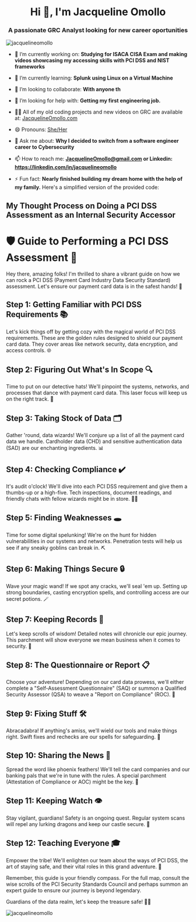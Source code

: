 <h1 align="center">Hi 👋, I'm Jacqueline Omollo</h1>
<h3 align="center">A passionate GRC Analyst looking for new career oportunities</h3>

<p align="left"> <img src="https://komarev.com/ghpvc/?username=jacquelineomollo" alt="jacquelineomollo" /> </p>

- 🔭 I’m currently working on: **Studying for ISACA CISA Exam and making videos showcasing my accessing skills with PCI DSS and NIST frameworks**

- 🌱 I’m currently learning: **Splunk using Linux on a Virtual Machine**

- 👯 I’m looking to collaborate: **With anyone th**

- 🤝 I’m looking for help with: **Getting my first engineering job.**

- 👨‍💻 All of my old coding projects and new videos on GRC are available at: [JacquelineOmollo.com](JacquelineOmollo.com)

- 😄 Pronouns: [She/Her](She/Her)

- 💬 Ask me about: **Why I decided to switch from a software engineer career to Cybersecurity**

- 📫 How to reach me: **JacquelineOmollo@gmail.com or Linkedin: https://linkedin.com/in/jacquelineomollo**

- ⚡ Fun fact: **Nearly finished building my dream home with the help of my family.**
Here's a simplified version of the provided code:


<H2>My Thought Process on Doing a PCI DSS Assessment as an Internal Security Accessor</H2>

# 🛡️ Guide to Performing a PCI DSS Assessment 🚀

Hey there, amazing folks! I'm thrilled to share a vibrant guide on how we can rock a PCI DSS (Payment Card Industry Data Security Standard) assessment. Let's ensure our payment card data is in the safest hands! 🌟

## Step 1: Getting Familiar with PCI DSS Requirements 📚

Let's kick things off by getting cozy with the magical world of PCI DSS requirements. These are the golden rules designed to shield our payment card data. They cover areas like network security, data encryption, and access controls. 🌐

## Step 2: Figuring Out What's In Scope 🔍

Time to put on our detective hats! We'll pinpoint the systems, networks, and processes that dance with payment card data. This laser focus will keep us on the right track. 🔦

## Step 3: Taking Stock of Data 🗂️

Gather 'round, data wizards! We'll conjure up a list of all the payment card data we handle. Cardholder data (CHD) and sensitive authentication data (SAD) are our enchanting ingredients. 📊

## Step 4: Checking Compliance ✔️

It's audit o'clock! We'll dive into each PCI DSS requirement and give them a thumbs-up or a high-five. Tech inspections, document readings, and friendly chats with fellow wizards might be in store. 🕵️‍♂️

## Step 5: Finding Weaknesses 🕳️

Time for some digital spelunking! We're on the hunt for hidden vulnerabilities in our systems and networks. Penetration tests will help us see if any sneaky goblins can break in. ⛏️

## Step 6: Making Things Secure 🔒

Wave your magic wand! If we spot any cracks, we'll seal 'em up. Setting up strong boundaries, casting encryption spells, and controlling access are our secret potions. 🪄

## Step 7: Keeping Records 📝

Let's keep scrolls of wisdom! Detailed notes will chronicle our epic journey. This parchment will show everyone we mean business when it comes to security. 📜

## Step 8: The Questionnaire or Report 📋

Choose your adventure! Depending on our card data prowess, we'll either complete a "Self-Assessment Questionnaire" (SAQ) or summon a Qualified Security Assessor (QSA) to weave a "Report on Compliance" (ROC). 📜

## Step 9: Fixing Stuff 🛠️

Abracadabra! If anything's amiss, we'll wield our tools and make things right. Swift fixes and rechecks are our spells for safeguarding. 🧙

## Step 10: Sharing the News 📣

Spread the word like phoenix feathers! We'll tell the card companies and our banking pals that we're in tune with the rules. A special parchment (Attestation of Compliance or AOC) might be the key. 💌

## Step 11: Keeping Watch 👁️

Stay vigilant, guardians! Safety is an ongoing quest. Regular system scans will repel any lurking dragons and keep our castle secure. 🏰

## Step 12: Teaching Everyone 🎓

Empower the tribe! We'll enlighten our team about the ways of PCI DSS, the art of staying safe, and their vital roles in this grand adventure. 🌠

Remember, this guide is your friendly compass. For the full map, consult the wise scrolls of the PCI Security Standards Council and perhaps summon an expert guide to ensure our journey is beyond legendary.

Guardians of the data realm, let's keep the treasure safe! 💎🔐


<p><img align="left" src="https://github-readme-stats.vercel.app/api/top-langs/?username=jacquelineomollo&layout=compact" alt="jacquelineomollo" /></p>



